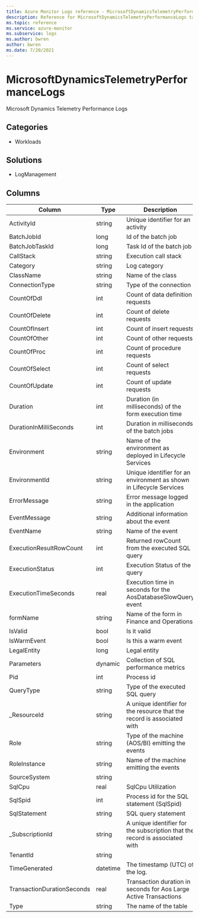 ```yaml
---
title: Azure Monitor Logs reference - MicrosoftDynamicsTelemetryPerformanceLogs
description: Reference for MicrosoftDynamicsTelemetryPerformanceLogs table in Azure Monitor Logs.
ms.topic: reference
ms.service: azure-monitor
ms.subservice: logs
ms.author: bwren
author: bwren
ms.date: 7/20/2021
---
```


# MicrosoftDynamicsTelemetryPerformanceLogs

 Microsoft Dynamics Telemetry Performance Logs

## Categories

- Workloads
## Solutions

- LogManagement




## Columns

|Column|Type|Description|
|---|---|---|
|ActivityId|string|Unique identifier for an activity|
|BatchJobId|long|Id of the batch job|
|BatchJobTaskId|long|Task Id of the batch job|
|CallStack|string|Execution call stack|
|Category|string|Log category|
|ClassName|string|Name of the class|
|ConnectionType|string|Type of the connection|
|CountOfDdl|int|Count of data definition requests|
|CountOfDelete|int|Count of delete requests|
|CountOfInsert|int|Count of insert requests|
|CountOfOther|int|Count of other requests|
|CountOfProc|int|Count of procedure requests|
|CountOfSelect|int|Count of select requests|
|CountOfUpdate|int|Count of update requests|
|Duration|int|Duration (in milliseconds) of the form execution time|
|DurationInMilliSeconds|int|Duration in milliseconds of the batch jobs|
|Environment|string|Name of the environment as deployed in Lifecycle Services|
|EnvironmentId|string|Unique identifier for an environment as shown in Lifecycle Services|
|ErrorMessage|string|Error message logged in the application |
|EventMessage|string|Additional information about the event|
|EventName|string|Name of the event|
|ExecutionResultRowCount|int|Returned rowCount from the executed SQL query|
|ExecutionStatus|int|Execution Status of the query|
|ExecutionTimeSeconds|real|Execution time in seconds for the AosDatabaseSlowQuery event|
|formName|string|Name of the form in Finance and Operations|
|IsValid|bool|Is it valid|
|IsWarmEvent|bool|Is this a warm event|
|LegalEntity|long|Legal entity|
|Parameters|dynamic|Collection of SQL performance metrics|
|Pid|int|Process id|
|QueryType|string|Type of the executed SQL query|
|_ResourceId|string|A unique identifier for the resource that the record is associated with|
|Role|string|Type of the machine (AOS/BI) emitting the events|
|RoleInstance|string|Name of the machine emitting the events|
|SourceSystem|string||
|SqlCpu|real|SqlCpu Utilization|
|SqlSpid|int|Process id for the SQL statement (SqlSpid)|
|SqlStatement|string|SQL query statement|
|_SubscriptionId|string|A unique identifier for the subscription that the record is associated with|
|TenantId|string||
|TimeGenerated|datetime|The timestamp (UTC) of the log.|
|TransactionDurationSeconds|real|Transaction duration in seconds for Aos Large Active Transactions|
|Type|string|The name of the table|
